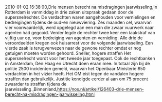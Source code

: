 2010-01-02 16:38:00,Drie mensen berecht na misdragingen jaarwisseling,In Rotterdam is vanmiddag in drie zaken uitspraak gedaan door de supersnelrechter. De verdachten waren aangehouden voor vernielingen en bedreigingen tijdens de oud-en nieuwviering. Zes maanden cel, waarvan vier voorwaardelijk, werd opgelegd aan een man die zwaar vuurwerk naar agenten had gegooid. Verder legde de rechter twee keer een taakstraf van vijftig uur op, voor bedreiging van agenten en vernieling. Alle drie de veroordeelden kregen ook huisarrest voor de volgende jaarwisseling. Een vierde zaak is terugverwezen naar de gewone rechter omdat er nog getuigen moeten worden gehoord. Sneller, hogere straffen Het supersnelrecht wordt voor het tweede jaar toegepast. Ook de rechtbanken in Amsterdam, Den Haag en Utrecht doen eraan mee. In totaal zijn bij de politie 2500 incidenten gemeld, waarvan het Openbaar Ministerie 850 verdachten in het vizier heeft. Het OM eist tegen de vandalen hogere straffen dan gebruikelijk. Justitie kondigde eerder al aan om 75 procent zwaarder te straffen tijdens de jaarwisseling.,Binnenland,https://nos.nl/artikel/126403-drie-mensen-berecht-na-misdragingen-jaarwisseling.html